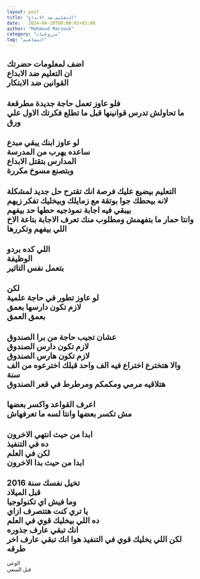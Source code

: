 ```yaml
---
layout: post
title: "التعليم ضد الابداع"
date:   2024-04-10T00:00:01+03:00
author: "Mahmoud Marzouk"
category: "مرزوقيات"
tag: "المفاهيم"
---
```



اضف لمعلومات حضرتك  
ان التعليم ضد الابداع  
القوانين ضد الابتكار  
-  
فلو عاوز تعمل حاجة جديدة مطرقعة  
ما تحاولش تدرس قوانينها قبل ما تطلع فكرتك الاول علي
ورق  
-  
لو عاوز ابنك يبقي مبدع  
ساعده يهرب من المدرسة  
المدارس بتقتل الابداع  
وبتصنع مسوخ مكررة  
-  
التعليم بيضيع عليك فرصة انك تقترح حل جديد
لمشكلة  
لانه بيحطك جوا بوتقة مع زمايلك وبيخليك تفكر
زيهم  
بيبقي فيه اجابة نموذجيه حطها حد بيفهم  
وانتا حمار ما بتفهمش ومطلوب منك تعرف الاجابة بتاعة الاخ
اللي بيفهم وتكررها  
-  
اللي كده بردو  
الوظيفة  
بتعمل نفس التاثير  
-  
لكن  
لو عاوز تطور في حاجة علمية  
لازم تكون دارسها بعمق  
بعمق العمق  
-  
عشان تجيب حاجة من برا الصندوق  
لازم تكون دارس الصندوق  
لازم تكون هارس الصندوق  
والا هتخترع اختراع فيه الف واحد قبلك اخترعوه من الف
سنة  
هتلاقيه مرمي ومكمكم ومرطرط في قعر الصندوق  
-  
اعرف القواعد واكسر بعضها  
مش تكسر بعضها وانتا لسه ما تعرفهاش  
-  
ابدا من حيث انتهي الاخرون  
ده في التنفيذ  
لكن في العلم  
ابدا من حيث بدا الاخرون  
-  
تخيل نفسك سنة 2016  
قبل الميلاد  
وما فيش اي تكنولوجيا  
يا تري كنت هتتصرف ازاي  
ده اللي بيخليك قوي في العلم  
انك تبقي عارف جذوره  
لكن اللي يخليك قوي في التنفيذ هوا انك تبقي عارف اخر
طرقه  
-  
الوعي  
قبل السعي

